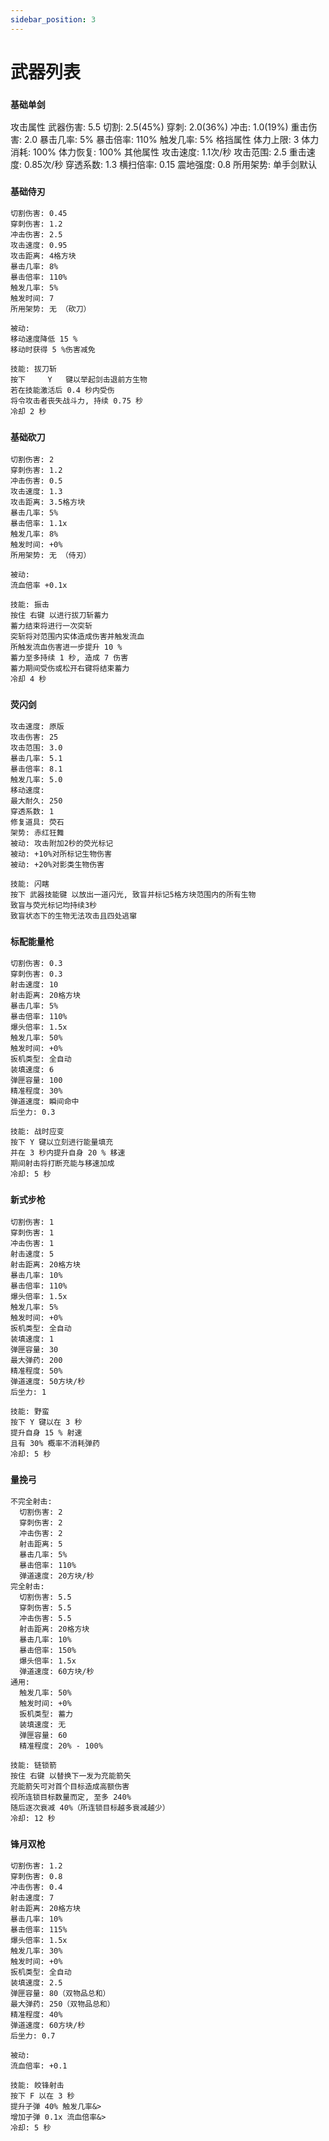 ```yaml
---
sidebar_position: 3
---
```


# 武器列表

<!-- 🚀✨ 更新属性列表 &  增加游玩攻略 ✨🚀 -->

### **`基础单剑`**
  攻击属性
    武器伤害: 5.5
    切割: 2.5(45%)
    穿刺: 2.0(36%)
    冲击: 1.0(19%)
    重击伤害: 2.0
    暴击几率: 5%
    暴击倍率: 110%
    触发几率: 5%
  格挡属性
    体力上限: 3
    体力消耗: 100%
    体力恢复: 100%
  其他属性
    攻击速度: 1.1次/秒
    攻击范围: 2.5
    重击速度: 0.85次/秒
    穿透系数: 1.3
    横扫倍率: 0.15
    震地强度: 0.8
    所用架势: 单手剑默认

### **`基础侍刃`**
    切割伤害: 0.45
    穿刺伤害: 1.2
    冲击伤害: 2.5
    攻击速度: 0.95
    攻击距离: 4格方块
    暴击几率: 8%
    暴击倍率: 110%
    触发几率: 5%
    触发时间: 7
    所用架势: 无 （砍刀）  

	被动: 
    移动速度降低 15 %
    移动时获得 5 %伤害减免

    技能: 拔刀斩 
    按下     Y   键以举起剑击退前方生物
    若在技能激活后 0.4 秒内受伤
    将令攻击者丧失战斗力, 持续 0.75 秒
    冷却 2 秒

### **`基础砍刀`**
    切割伤害: 2
    穿刺伤害: 1.2
    冲击伤害: 0.5
    攻击速度: 1.3
    攻击距离: 3.5格方块
    暴击几率: 5%
    暴击倍率: 1.1x
    触发几率: 8%
    触发时间: +0%
    所用架势: 无 （侍刃）

	被动:
    流血倍率 +0.1x

    技能: 振击 
    按住 右键 以进行拔刀斩蓄力
    蓄力结束将进行一次突斩
    突斩将对范围内实体造成伤害并触发流血
    所触发流血伤害进一步提升 10 %
    蓄力至多持续 1 秒, 造成 7 伤害
    蓄力期间受伤或松开右键将结束蓄力
    冷却 4 秒

### **`荧闪剑`**
    攻击速度: 原版
	攻击伤害: 25
	攻击范围: 3.0
	暴击几率: 5.1
	暴击倍率: 8.1
	触发几率: 5.0
	移动速度:
	最大耐久: 250
	穿透系数: 1
	修复道具: 荧石
	架势: 赤红狂舞
    被动: 攻击附加2秒的荧光标记
    被动: +10%对所标记生物伤害
    被动: +20%对影类生物伤害

    技能: 闪瞎
    按下 武器技能键 以放出一道闪光, 致盲并标记5格方块范围内的所有生物
	致盲与荧光标记均持续3秒
	致盲状态下的生物无法攻击且四处逃窜

### **`标配能量枪`**
    切割伤害: 0.3
    穿刺伤害: 0.3
    射击速度: 10
    射击距离: 20格方块
    暴击几率: 5%
    暴击倍率: 110%
    爆头倍率: 1.5x
    触发几率: 50%
    触发时间: +0%
    扳机类型: 全自动
    装填速度: 6
    弹匣容量: 100
    精准程度: 30%
    弹道速度: 瞬间命中
    后坐力: 0.3

    技能: 战时应变  
    按下 Y 键以立刻进行能量填充
    并在 3 秒内提升自身 20 % 移速
    期间射击将打断充能与移速加成
    冷却: 5 秒 

### **`新式步枪`**
    切割伤害: 1
    穿刺伤害: 1
    冲击伤害: 1
    射击速度: 5
    射击距离: 20格方块
    暴击几率: 10%
    暴击倍率: 110%
    爆头倍率: 1.5x
    触发几率: 5%
    触发时间: +0%
    扳机类型: 全自动
    装填速度: 1
    弹匣容量: 30
	最大弹药: 200
    精准程度: 50%
    弹道速度: 50方块/秒
    后坐力: 1

    技能: 野蛮  
    按下 Y 键以在 3 秒
    提升自身 15 % 射速
    且有 30% 概率不消耗弹药
    冷却: 5 秒

### **`量挽弓`**
    不完全射击:
      切割伤害: 2
      穿刺伤害: 2
      冲击伤害: 2
      射击距离: 5
      暴击几率: 5%
      暴击倍率: 110%
      弹道速度: 20方块/秒
    完全射击:
      切割伤害: 5.5
      穿刺伤害: 5.5
      冲击伤害: 5.5
      射击距离: 20格方块
      暴击几率: 10%
      暴击倍率: 150%
      爆头倍率: 1.5x
      弹道速度: 60方块/秒
    通用:
      触发几率: 50%
      触发时间: +0%
      扳机类型: 蓄力
      装填速度: 无
      弹匣容量: 60
      精准程度: 20% - 100%

    技能: 链锁箭  
    按住 右键 以替换下一发为充能箭矢
    充能箭矢可对首个目标造成高额伤害
    视所连锁目标数量而定, 至多 240%
	随后逐次衰减 40%（所连锁目标越多衰减越少）
    冷却: 12 秒

### **`锋月双枪`**
    切割伤害: 1.2
    穿刺伤害: 0.8
    冲击伤害: 0.4
    射击速度: 7
    射击距离: 20格方块
    暴击几率: 10%
    暴击倍率: 115%
    爆头倍率: 1.5x
    触发几率: 30%
    触发时间: +0%
    扳机类型: 全自动
    装填速度: 2.5
    弹匣容量: 80（双物品总和）
	最大弹药: 250（双物品总和）
    精准程度: 40%
    弹道速度: 60方块/秒
    后坐力: 0.7

	被动: 
    流血倍率: +0.1

    技能: 皎锋射击 
    按下 F 以在 3 秒
    提升子弹 40% 触发几率&>
    增加子弹 0.1x 流血倍率&>
    冷却: 5 秒












